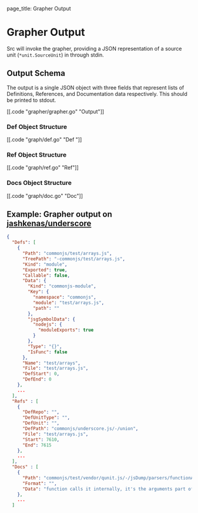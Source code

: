 page_title: Grapher Output

# Grapher Output

Src will invoke the grapher, providing a JSON representation of a source unit (`*unit.SourceUnit`)
in through stdin.

## Output Schema

The output is a single JSON object with three fields that represent lists of
Definitions, References, and Documentation data respectively. This should be printed to stdout.

[[.code "grapher/grapher.go" "Output"]]

### Def Object Structure
[[.code "graph/def.go" "Def "]]

### Ref Object Structure
[[.code "graph/ref.go" "Ref"]]

### Docs Object Structure
[[.code "graph/doc.go" "Doc"]]

## Example: Grapher output on [jashkenas/underscore](https://github.com/jashkenas/underscore)
```json
{
  "Defs": [
    {
      "Path": "commonjs/test/arrays.js",
      "TreePath": "-commonjs/test/arrays.js",
      "Kind": "module",
      "Exported": true,
      "Callable": false,
      "Data": {
        "Kind": "commonjs-module",
        "Key": {
          "namespace": "commonjs",
          "module": "test/arrays.js",
          "path": ""
        },
        "jsgSymbolData": {
          "nodejs": {
            "moduleExports": true
          }
        },
        "Type": "{}",
        "IsFunc": false
      },
      "Name": "test/arrays",
      "File": "test/arrays.js",
      "DefStart": 0,
      "DefEnd": 0
    },
    ...
  ],
  "Refs" : [
    {
      "DefRepo": "",
      "DefUnitType": "",
      "DefUnit": "",
      "DefPath": "commonjs/underscore.js/-/union",
      "File": "test/arrays.js",
      "Start": 7610,
      "End": 7615
    },
    ...
  ],
  "Docs" : [
    {
      "Path": "commonjs/test/vendor/qunit.js/-/jsDump/parsers/functionArgs",
      "Format": "",
      "Data": "function calls it internally, it's the arguments part of the function"
    },
    ...
  ]
```
